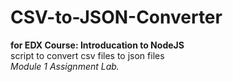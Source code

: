# CSV-to-JSON-Converter

<strong>for EDX Course: Introducation to NodeJS</strong><br>
script to convert csv files to json files<br>
<i>Module 1 Assignment Lab.</i>
